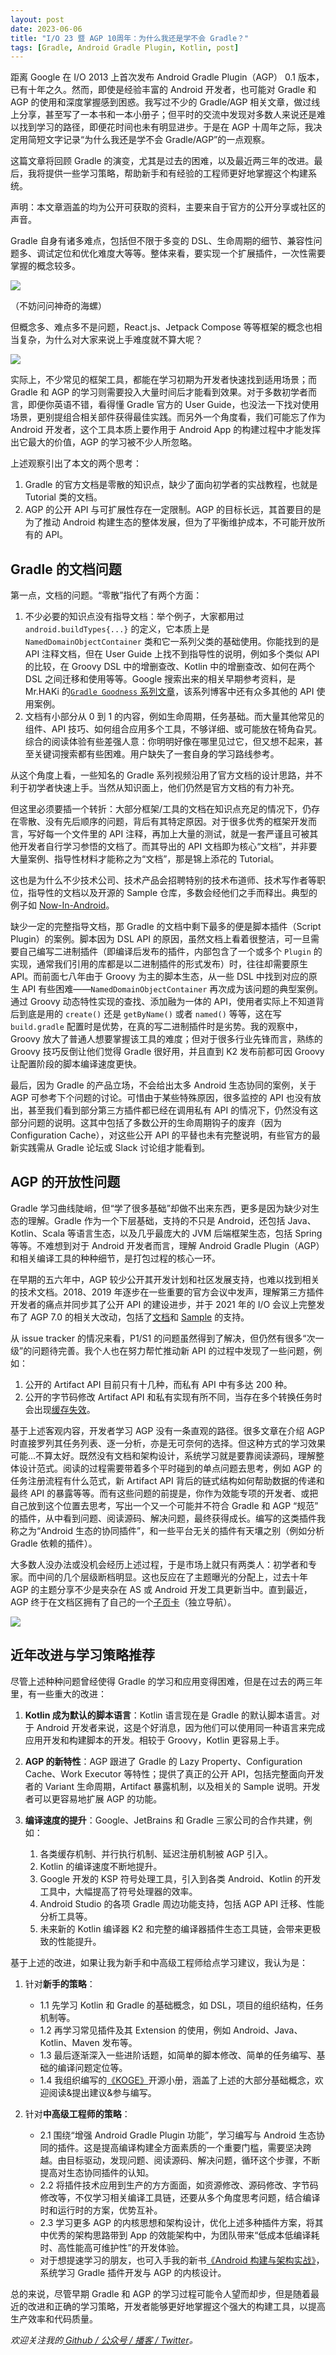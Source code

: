 ```yaml
---
layout: post
date: 2023-06-06
title: "I/O 23 暨 AGP 10周年：为什么我还是学不会 Gradle？"
tags: [Gradle, Android Gradle Plugin, Kotlin, post]
---
```


距离 Google 在 I/O 2013 上首次发布 Android Gradle Plugin（AGP） 0.1 版本，已有十年之久。然而，即使是经验丰富的 Android 开发者，也可能对 Gradle 和 AGP 的使用和深度掌握感到困惑。我写过不少的 Gradle/AGP 相关文章，做过线上分享，甚至写了一本书和一本小册子；但平时的交流中发现对多数人来说还是难以找到学习的路径，即便花时间也未有明显进步。于是在 AGP 十周年之际，我决定用简短文字记录“为什么我还是学不会 Gradle/AGP”的一点观察。

这篇文章将回顾 Gradle 的演变，尤其是过去的困难，以及最近两三年的改进。最后，我将提供一些学习策略，帮助新手和有经验的工程师更好地掌握这个构建系统。

声明：本文章涵盖的均为公开可获取的资料，主要来自于官方的公开分享或社区的声音。

Gradle 自身有诸多难点，包括但不限于多变的 DSL、生命周期的细节、兼容性问题多、调试定位和优化难度大等等。整体来看，要实现一个扩展插件，一次性需要掌握的概念较多。

![](https://2bab-images.lastmayday.com/202306031646569.png?imageslim)

（不妨问问神奇的海螺）

但概念多、难点多不是问题，React.js、Jetpack Compose 等等框架的概念也相当复杂，为什么对大家来说上手难度就不算大呢？

![](https://2bab-images.lastmayday.com/202306031712664.png?imageslim)

实际上，不少常见的框架工具，都能在学习初期为开发者快速找到适用场景；而 Gradle 和 AGP 的学习则需要投入大量时间后才能看到效果。对于多数初学者而言，即便你英语不错，看得懂 Gradle 官方的 User Guide，也没法一下找对使用场景，更别提组合相关部件获得最佳实践。而另外一个角度看，我们可能忘了作为 Android 开发者，这个工具本质上要作用于 Android App 的构建过程中才能发挥出它最大的价值，AGP 的学习被不少人所忽略。

上述观察引出了本文的两个思考：

1. Gradle 的官方文档是零散的知识点，缺少了面向初学者的实战教程，也就是 Tutorial 类的文档。
2. AGP 的公开 API 与可扩展性存在一定限制。AGP 的目标长远，其首要目的是为了推动 Android 构建生态的整体发展，但为了平衡维护成本，不可能开放所有的 API。


## Gradle 的文档问题

第一点，文档的问题。“零散”指代了有两个方面：

1. 不少必要的知识点没有指导文档：举个例子，大家都用过 `android.buildTypes{...}` 的定义，它本质上是 `NamedDomainObjectContainer` 类和它一系列父类的基础使用。你能找到的是 API 注释文档，但在 User Guide 上找不到指导性的说明，例如多个类似 API 的比较，在 Groovy DSL 中的增删查改、Kotlin 中的增删查改、如何在两个 DSL 之间迁移和使用等等。Google 搜索出来的相关早期参考资料，是 Mr.HAKi 的[`Gradle Goodness` 系列文章](https://blog.mrhaki.com/2016/02/gradle-goodness-create-objects-with-dsl.html)，该系列博客中还有众多其他的 API 使用案例。
2. 文档有小部分从 0 到 1 的内容，例如生命周期，任务基础。而大量其他常见的组件、API 技巧、如何组合应用多个工具，不够详细、或可能放在犄角旮旯。综合的阅读体验有些差强人意：你明明好像在哪里见过它，但又想不起来，甚至关键词搜索都有些困难。用户缺失了一套自身的学习路线参考。

从这个角度上看，一些知名的 Gradle 系列视频沿用了官方文档的设计思路，并不利于初学者快速上手。当然从知识面上，他们仍然是官方文档的有力补充。

但这里必须要插一个转折：大部分框架/工具的文档在知识点充足的情况下，仍存在零散、没有先后顺序的问题，背后有其特定原因。对于很多优秀的框架开发而言，写好每一个文件里的 API 注释，再加上大量的测试，就是一套严谨且可被其他开发者自行学习参悟的文档了。而其导出的 API 文档即为核心“文档”，并非要大量案例、指导性材料才能称之为“文档”，那是锦上添花的 Tutorial。

这也是为什么不少技术公司、技术产品会招聘特别的技术布道师、技术写作者等职位，指导性的文档以及开源的 Sample 仓库，多数会经他们之手而释出。典型的例子如 [Now-In-Android](https://github.com/android/nowinandroid)。

缺少一定的完整指导文档，那 Gradle 的文档中剩下最多的便是脚本插件（Script Plugin）的案例。脚本因为 DSL API 的原因，虽然文档上看着很整洁，可一旦需要自己编写二进制插件（即编译后发布的插件，内部包含了一个或多个 `Plugin` 的实现，通常我们引用的库都是以二进制插件的形式发布）时，往往却需要原生 API。而前面七八年由于 Groovy 为主的脚本生态，从一些 DSL 中找到对应的原生 API 有些困难——`NamedDomainObjectContainer` 再次成为该问题的典型案例。通过 Groovy 动态特性实现的查找、添加融为一体的 API，使用者实际上不知道背后到底是用的 `create()` 还是 `getByName()` 或者 `named()` 等等，这在写 `build.gradle` 配置时是优势，在真的写二进制插件时是劣势。我的观察中，Groovy 放大了普通人想要掌握该工具的难度；但对于很多行业先锋而言，熟练的 Groovy 技巧反倒让他们觉得 Gradle 很好用，并且直到 K2 发布前都可因 Groovy 让配置阶段的脚本编译速度更快。

最后，因为 Gradle 的产品立场，不会给出太多 Android 生态协同的案例，关于 AGP 可参考下个问题的讨论。可惜由于某些特殊原因，很多监控的 API 也没有放出，甚至我们看到部分第三方插件都已经在调用私有 API 的情况下，仍然没有这部分问题的说明。这其中包括了多数公开的生命周期钩子的废弃（因为 Configuration Cache），对这些公开 API 的平替也未有完整说明，有些官方的最新实践需从 Gradle 论坛或 Slack 讨论组才能看到。


## AGP 的开放性问题

Gradle 学习曲线陡峭，但“学了很多基础”却做不出来东西，更多是因为缺少对生态的理解。Gradle 作为一个下层基础，支持的不只是 Android，还包括 Java、Kotlin、Scala 等语言生态，以及几乎最庞大的 JVM 后端框架生态，包括 Spring 等等。不难想到对于 Android 开发者而言，理解 Android Gradle Plugin（AGP）和相关编译工具的种种细节，是打包过程的核心一环。

在早期的五六年中，AGP 较少公开其开发计划和社区发展支持，也难以找到相关的技术文档。2018、2019 年逐步在一些重要的官方会议中发声，理解第三方插件开发者的痛点并同步其了公开 API 的建设进步，并于 2021 年的 I/O 会议上完整发布了 AGP 7.0 的相关大改动，包括了[文档](https://developer.android.com/build/extend-agp)和 [Sample](https://github.com/android/gradle-recipes) 的支持。

从 issue tracker 的情况来看，P1/S1 的问题虽然得到了解决，但仍然有很多“次一级”的问题待完善。我个人也在努力帮忙推动新 API 的过程中发现了一些问题，例如：

1. 公开的 Artifact API 目前只有十几种，而私有 API 中有多达 200 种。
2. 公开的字节码修改 Artifact API 和私有实现有所不同，当存在多个转换任务时会出现[缓存失效](https://issuetracker.google.com/issues/276431893)。

基于上述客观内容，开发者学习 AGP 没有一条直观的路径。很多文章在介绍 AGP 时直接罗列其任务列表、逐一分析，亦是无可奈何的选择。但这种方式的学习效果可能...不算太好。既然没有文档和架构设计，系统学习就是要靠阅读源码，理解整体设计范式。阅读的过程需要带着多个平时碰到的单点问题去思考，例如 AGP 的任务注册流程有什么范式，新 Artifact API 背后的链式结构如何帮助数据的传递和最终 API 的暴露等等。而有这些问题的前提是，你作为效能专项的开发者、或把自己放到这个位置去思考，写出一个又一个可能并不符合 Gradle 和 AGP “规范” 的插件，从中看到问题、阅读源码、解决问题，最终获得成长。编写的这类插件我称之为“Android 生态的协同插件”，和一些平台无关的插件有天壤之别（例如分析 Gradle 依赖的插件）。

大多数人没办法或没机会经历上述过程，于是市场上就只有两类人：初学者和专家。而中间的几个层级断档明显。这也反应在了主题曝光的分配上，过去十年 AGP 的主题分享不少是夹杂在 AS 或 Android 开发工具更新当中。直到最近，AGP 终于在文档区拥有了自己的一个[子页卡](https://developer.android.com/build)（独立导航）。

![](https://2bab-images.lastmayday.com/202306032220148.png?imageslim)


## 近年改进与学习策略推荐

尽管上述种种问题曾经使得 Gradle 的学习和应用变得困难，但是在过去的两三年里，有一些重大的改进：

1. **Kotlin 成为默认的脚本语言**：Kotlin 语言现在是 Gradle 的默认脚本语言。对于 Android 开发者来说，这是个好消息，因为他们可以使用同一种语言来完成应用开发和构建脚本的开发。相较于 Groovy，Kotlin 更容易上手。

2. **AGP 的新特性**：AGP 跟进了 Gradle 的 Lazy Property、Configuration Cache、Work Executor 等特性；提供了真正的公开 API，包括完整面向开发者的 Variant 生命周期，Artifact 暴露机制，以及相关的 Sample 说明。开发者可以更容易地扩展 AGP 的功能。

3. **编译速度的提升**：Google、JetBrains 和 Gradle 三家公司的合作共建，例如：
    1. 各类缓存机制、并行执行机制、延迟注册机制被 AGP 引入。
    2. Kotlin 的编译速度不断地提升。
    3. Google 开发的 KSP 符号处理工具，引入到各类 Android、Kotlin 的开发工具中，大幅提高了符号处理器的效率。
    4. Android Studio 的各项 Gradle 周边功能支持，包括 AGP API 迁移、性能分析工具等。
    5. 未来新的 Kotlin 编译器 K2 和完整的编译器插件生态工具链，会带来更极致的性能提升。

基于上述的改进，如果让我为新手和中高级工程师给点学习建议，我认为是：

1. 针对**新手的策略**：
   - 1.1 先学习 Kotlin 和 Gradle 的基础概念，如 DSL，项目的组织结构，任务机制等。  
   - 1.2 再学习常见插件及其 Extension 的使用，例如 Android、Java、Kotlin、Maven 发布等。
   - 1.3 最后逐渐深入一些进阶话题，如简单的脚本修改、简单的任务编写、基础的编译问题定位等。
   - 1.4 我组织编写的[《KOGE》](https://koge.2bab.me/#/zh-cn/)开源小册，涵盖了上述的大部分基础概念，欢迎阅读&提出建议&参与编写。

2. 针对**中高级工程师的策略**：
   - 2.1 围绕“增强 Android Gradle Plugin 功能”，学习编写与 Android 生态协同的插件。这是提高编译构建全方面素质的一个重要门槛，需要坚决跨越。由目标驱动，发现问题、阅读源码、解决问题，循环这个步骤，不断提高对生态协同插件的认知。
   - 2.2 将插件技术应用到生产的方方面面，如资源修改、源码修改、字节码修改等，不仅学习相关编译工具链，还要从多个角度思考问题，结合编译时和运行时的方案，优势互补。   
   - 2.3 学习更多 AGP 的内核思想和架构设计，优化上述多种插件方案，将其中优秀的架构思路带到 App 的效能架构中，为团队带来“低成本低编译耗时、高性能高可维护性”的开发体验。
   - 对于想提速学习的朋友，也可入手我的新书[《Android 构建与架构实战》](https://2bab.me/zh/blog/2023-05-14-extend-android-build-zh-unevils/)，系统学习 Gradle 插件开发与 AGP 的内核设计。

总的来说，尽管早期 Gradle 和 AGP 的学习过程可能令人望而却步，但是随着最近的改进和正确的学习策略，开发者能够更好地掌握这个强大的构建工具，以提高生产效率和代码质量。


*欢迎关注我的[ Github / 公众号 / 播客 / Twitter](/zh)。*


